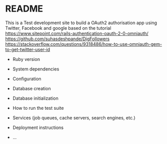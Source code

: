 # README

This is a Test development site to build a OAuth2 authorisation app using Twitter, Facebook and google based on the tutorial
https://www.sitepoint.com/rails-authentication-oauth-2-0-omniauth/ 
https://github.com/suhasdeshpande/DigFollowers
https://stackoverflow.com/questions/9318486/how-to-use-omniauth-gem-to-get-twitter-user-id


* Ruby version

* System dependencies

* Configuration

* Database creation

* Database initialization

* How to run the test suite

* Services (job queues, cache servers, search engines, etc.)

* Deployment instructions

* ...
